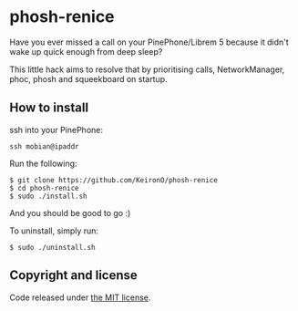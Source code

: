 # phosh-renice

Have you ever missed a call on your PinePhone/Librem 5 because it didn't wake up quick enough from deep sleep?

This little hack aims to resolve that by prioritising calls, NetworkManager, phoc, phosh and squeekboard on startup.

## How to install

ssh into your PinePhone:

```
ssh mobian@ipaddr
```

Run the following:

```
$ git clone https://github.com/KeironO/phosh-renice
$ cd phosh-renice
$ sudo ./install.sh
```

And you should be good to go :)

To uninstall, simply run:
```
$ sudo ./uninstall.sh
```

## Copyright and license

Code released under [the MIT license](https://github.com/KeironO/phosh-renice/blob/master/LICENSE).
